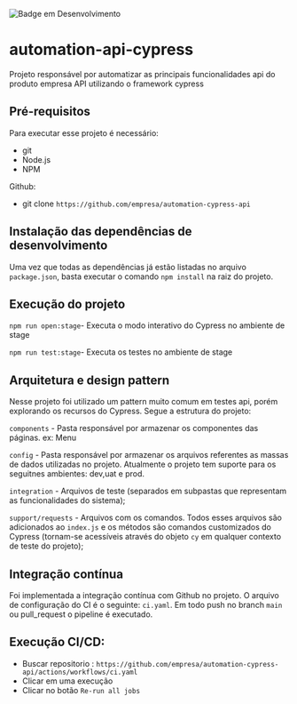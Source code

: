 ![Badge em Desenvolvimento](http://img.shields.io/static/v1?label=STATUS&message=EM%20DESENVOLVIMENTO&color=GREEN&style=for-the-badge)
# automation-api-cypress

Projeto responsável por automatizar as principais funcionalidades api do produto empresa API utilizando o framework cypress

## Pré-requisitos

Para executar esse projeto é necessário:

- git
- Node.js
- NPM


Github:

- git clone `https://github.com/empresa/automation-cypress-api`

## Instalação das dependências de desenvolvimento

Uma vez que todas as dependências já estão listadas no arquivo `package.json`, basta executar o comando `npm install` na raiz do projeto.

## Execução do projeto

`npm run open:stage`- Executa o modo interativo do Cypress no ambiente de stage

`npm run test:stage`- Executa os testes no ambiente de stage
## Arquitetura e design pattern

Nesse projeto foi utilizado um pattern muito comum em testes api, porém explorando os recursos do Cypress. Segue a estrutura do projeto:

`components` - Pasta responsável por armazenar os componentes das páginas.  ex: Menu

`config` - Pasta responsável por armazenar os arquivos referentes as massas de dados utilizadas no projeto. Atualmente o projeto tem suporte para os seguitnes ambientes: dev,uat e prod.

`integration` - Arquivos de teste (separados em subpastas que representam as funcionalidades do sistema);

`support/requests` - Arquivos com os comandos. Todos esses arquivos são adicionados ao `index.js` e os métodos são comandos customizados do Cypress (tornam-se acessíveis através do objeto `cy` em qualquer contexto de teste do projeto);

## Integração contínua

Foi implementada a integração contínua com Github no projeto. O arquivo de configuração do CI é o seguinte: `ci.yaml`. Em todo push no branch `main` ou pull_request o pipeline é executado.

## Execução CI/CD:
 - Buscar repositorio : `https://github.com/empresa/automation-cypress-api/actions/workflows/ci.yaml`
 - Clicar em uma execução
 - Clicar no botão `Re-run all jobs`